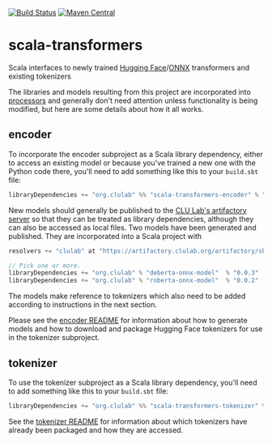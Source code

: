 [![Build Status](https://github.com/clulab/scala-transformers/workflows/Scala-Transformers%20CI/badge.svg)](https://github.com/clulab/scala-transformers/actions)
[![Maven Central](https://img.shields.io/maven-central/v/org.clulab/scala-transformers-tokenizer_2.12)](https://mvnrepository.com/artifact/org.clulab/scala-transformers-tokenizer)


# scala-transformers
Scala interfaces to newly trained [Hugging Face](https://huggingface.co/)/[ONNX](https://onnx.ai/) transformers and existing tokenizers

The libraries and models resulting from this project are incorporated into [processors](https://github.com/clulab/processors) and generally don't need attention unless functionality is being modified, but here are some details about how it all works.


## encoder

To incorporate the encoder subproject as a Scala library dependency, either to access an existing model or because you've trained a new one with the Python code there, you'll need to add something like this to your `build.sbt` file:

```scala
libraryDependencies += "org.clulab" %% "scala-transformers-encoder" % "0.3.0"
```

New models should generally be published to the [CLU Lab's artifactory server](https://artifactory.clulab.org/) so that they can be treated as library dependencies, although they can also be accessed as local files.  Two models have been generated and published.  They are incorporated into a Scala project with

```scala
resolvers += "clulab" at "https://artifactory.clulab.org/artifactory/sbt-release"

// Pick one or more.
libraryDependencies += "org.clulab" % "deberta-onnx-model"  % "0.0.3"
libraryDependencies += "org.clulab" % "roberta-onnx-model"  % "0.0.2"

```

The models make reference to tokenizers which also need to be added according to instructions in the next section.

Please see the [encoder README](encoder/README.md) for information about how to generate models and how to download and package Hugging Face tokenizers for use in the tokenizer subproject.

## tokenizer

To use the tokenizer subproject as a Scala library dependency, you'll need to add something like this to your `build.sbt` file:

```scala
libraryDependencies += "org.clulab" %% "scala-transformers-tokenizer" % "0.3.0"
```

See the [tokenizer README](tokenizer/README.md) for information about which tokenizers have already been packaged and how they are accessed.
